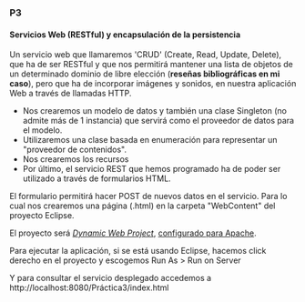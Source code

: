### P3 
#### Servicios Web (RESTful) y encapsulación de la persistencia

Un servicio web que llamaremos 'CRUD' (Create, Read, Update, Delete), que ha de ser RESTful y que nos permitirá mantener una lista de objetos de un determinado dominio de libre elección (**reseñas bibliográficas en mi caso**), pero que ha de incorporar imágenes y sonidos, en nuestra aplicación Web a través de llamadas HTTP.

* Nos crearemos un modelo de datos y también una clase Singleton (no admite más de 1 instancia) que servirá como el proveedor de datos para el modelo.
* Utilizaremos una clase basada en enumeración para representar un "proveedor de contenidos".
* Nos crearemos los recursos
* Por último, el servicio REST que hemos programado ha de poder ser utilizado a través de formularios HTML.

El formulario permitirá hacer POST de nuevos datos en el servicio. Para lo cual nos crearemos una página (.html) en la carpeta "WebContent" del proyecto Eclipse.

El proyecto será *[Dynamic Web Project](http://stackoverflow.com/questions/5531402/newbie-in-eclipse-i-dont-have-dynamic-web-project-i-am-under-linux-ubuntu)*, [configurado para Apache](http://www.edu4java.com/es/servlet/servlet4.html).

Para ejecutar la aplicación, si se está usando Eclipse, hacemos click derecho en el proyecto y escogemos Run As > Run on Server

Y para consultar el servicio desplegado accedemos a http://localhost:8080/Práctica3/index.html 
